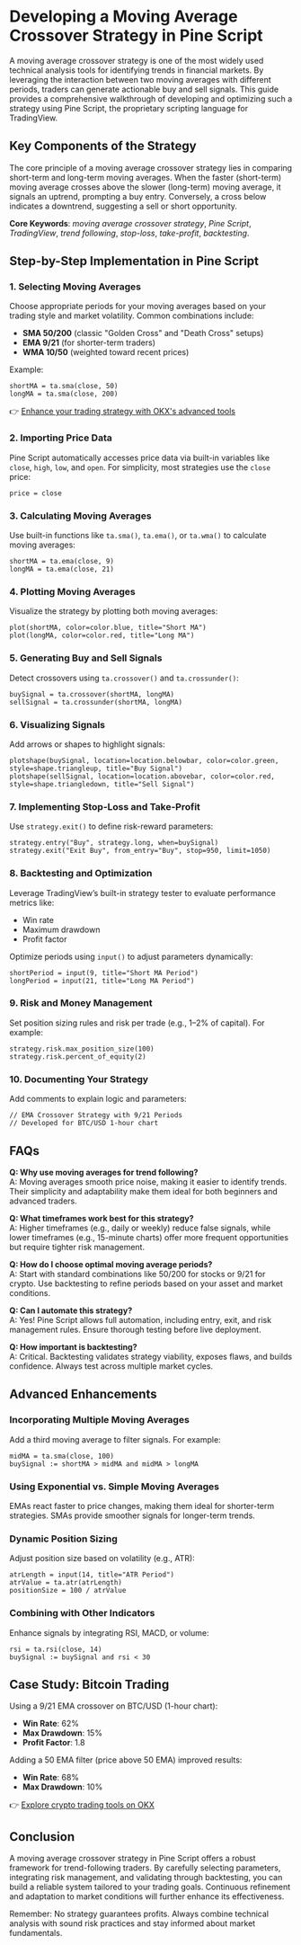 # Developing a Moving Average Crossover Strategy in Pine Script  

A moving average crossover strategy is one of the most widely used technical analysis tools for identifying trends in financial markets. By leveraging the interaction between two moving averages with different periods, traders can generate actionable buy and sell signals. This guide provides a comprehensive walkthrough of developing and optimizing such a strategy using Pine Script, the proprietary scripting language for TradingView.  

## Key Components of the Strategy  

The core principle of a moving average crossover strategy lies in comparing short-term and long-term moving averages. When the faster (short-term) moving average crosses above the slower (long-term) moving average, it signals an uptrend, prompting a buy entry. Conversely, a cross below indicates a downtrend, suggesting a sell or short opportunity.  

**Core Keywords**: *moving average crossover strategy*, *Pine Script*, *TradingView*, *trend following*, *stop-loss*, *take-profit*, *backtesting*.  

## Step-by-Step Implementation in Pine Script  

### 1. Selecting Moving Averages  

Choose appropriate periods for your moving averages based on your trading style and market volatility. Common combinations include:  
- **SMA 50/200** (classic "Golden Cross" and "Death Cross" setups)  
- **EMA 9/21** (for shorter-term traders)  
- **WMA 10/50** (weighted toward recent prices)  

Example:  
```pinescript  
shortMA = ta.sma(close, 50)  
longMA = ta.sma(close, 200)  
```  

👉 [Enhance your trading strategy with OKX's advanced tools](https://bit.ly/okx-bonus)  

### 2. Importing Price Data  

Pine Script automatically accesses price data via built-in variables like `close`, `high`, `low`, and `open`. For simplicity, most strategies use the `close` price:  
```pinescript  
price = close  
```  

### 3. Calculating Moving Averages  

Use built-in functions like `ta.sma()`, `ta.ema()`, or `ta.wma()` to calculate moving averages:  
```pinescript  
shortMA = ta.ema(close, 9)  
longMA = ta.ema(close, 21)  
```  

### 4. Plotting Moving Averages  

Visualize the strategy by plotting both moving averages:  
```pinescript  
plot(shortMA, color=color.blue, title="Short MA")  
plot(longMA, color=color.red, title="Long MA")  
```  

### 5. Generating Buy and Sell Signals  

Detect crossovers using `ta.crossover()` and `ta.crossunder()`:  
```pinescript  
buySignal = ta.crossover(shortMA, longMA)  
sellSignal = ta.crossunder(shortMA, longMA)  
```  

### 6. Visualizing Signals  

Add arrows or shapes to highlight signals:  
```pinescript  
plotshape(buySignal, location=location.belowbar, color=color.green, style=shape.triangleup, title="Buy Signal")  
plotshape(sellSignal, location=location.abovebar, color=color.red, style=shape.triangledown, title="Sell Signal")  
```  

### 7. Implementing Stop-Loss and Take-Profit  

Use `strategy.exit()` to define risk-reward parameters:  
```pinescript  
strategy.entry("Buy", strategy.long, when=buySignal)  
strategy.exit("Exit Buy", from_entry="Buy", stop=950, limit=1050)  
```  

### 8. Backtesting and Optimization  

Leverage TradingView’s built-in strategy tester to evaluate performance metrics like:  
- Win rate  
- Maximum drawdown  
- Profit factor  

Optimize periods using `input()` to adjust parameters dynamically:  
```pinescript  
shortPeriod = input(9, title="Short MA Period")  
longPeriod = input(21, title="Long MA Period")  
```  

### 9. Risk and Money Management  

Set position sizing rules and risk per trade (e.g., 1–2% of capital). For example:  
```pinescript  
strategy.risk.max_position_size(100)  
strategy.risk.percent_of_equity(2)  
```  

### 10. Documenting Your Strategy  

Add comments to explain logic and parameters:  
```pinescript  
// EMA Crossover Strategy with 9/21 Periods  
// Developed for BTC/USD 1-hour chart  
```  

## FAQs  

**Q: Why use moving averages for trend following?**  
A: Moving averages smooth price noise, making it easier to identify trends. Their simplicity and adaptability make them ideal for both beginners and advanced traders.  

**Q: What timeframes work best for this strategy?**  
A: Higher timeframes (e.g., daily or weekly) reduce false signals, while lower timeframes (e.g., 15-minute charts) offer more frequent opportunities but require tighter risk management.  

**Q: How do I choose optimal moving average periods?**  
A: Start with standard combinations like 50/200 for stocks or 9/21 for crypto. Use backtesting to refine periods based on your asset and market conditions.  

**Q: Can I automate this strategy?**  
A: Yes! Pine Script allows full automation, including entry, exit, and risk management rules. Ensure thorough testing before live deployment.  

**Q: How important is backtesting?**  
A: Critical. Backtesting validates strategy viability, exposes flaws, and builds confidence. Always test across multiple market cycles.  

## Advanced Enhancements  

### Incorporating Multiple Moving Averages  

Add a third moving average to filter signals. For example:  
```pinescript  
midMA = ta.sma(close, 100)  
buySignal := shortMA > midMA and midMA > longMA  
```  

### Using Exponential vs. Simple Moving Averages  

EMAs react faster to price changes, making them ideal for shorter-term strategies. SMAs provide smoother signals for longer-term trends.  

### Dynamic Position Sizing  

Adjust position size based on volatility (e.g., ATR):  
```pinescript  
atrLength = input(14, title="ATR Period")  
atrValue = ta.atr(atrLength)  
positionSize = 100 / atrValue  
```  

### Combining with Other Indicators  

Enhance signals by integrating RSI, MACD, or volume:  
```pinescript  
rsi = ta.rsi(close, 14)  
buySignal := buySignal and rsi < 30  
```  

## Case Study: Bitcoin Trading  

Using a 9/21 EMA crossover on BTC/USD (1-hour chart):  
- **Win Rate**: 62%  
- **Max Drawdown**: 15%  
- **Profit Factor**: 1.8  

Adding a 50 EMA filter (price above 50 EMA) improved results:  
- **Win Rate**: 68%  
- **Max Drawdown**: 10%  

👉 [Explore crypto trading tools on OKX](https://bit.ly/okx-bonus)  

## Conclusion  

A moving average crossover strategy in Pine Script offers a robust framework for trend-following traders. By carefully selecting parameters, integrating risk management, and validating through backtesting, you can build a reliable system tailored to your trading goals. Continuous refinement and adaptation to market conditions will further enhance its effectiveness.  

Remember: No strategy guarantees profits. Always combine technical analysis with sound risk practices and stay informed about market fundamentals.
